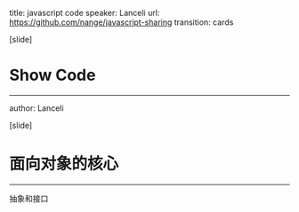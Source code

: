 title: javascript code
speaker: Lanceli
url: https://github.com/nange/javascript-sharing
transition: cards

[slide]

# Show Code
----
author: Lanceli


[slide]

# 面向对象的核心 
----
抽象和接口











